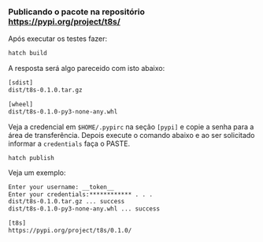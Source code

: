 ### Publicando o pacote na repositório https://pypi.org/project/t8s/

Após executar os testes fazer:

```bash
hatch build
```

A resposta será algo pareceido com isto abaixo:

```txt
[sdist]
dist/t8s-0.1.0.tar.gz

[wheel]
dist/t8s-0.1.0-py3-none-any.whl
```

Veja a credencial em `$HOME/.pypirc` na seção `[pypi]` e copie a senha para a área de transferência.
Depois execute o comando abaixo e ao ser solicitado informar a `credentials` faça o PASTE. 

```
hatch publish
```

Veja um exemplo:

```txt
Enter your username: __token__
Enter your credentials:************ . . .
dist/t8s-0.1.0.tar.gz ... success
dist/t8s-0.1.0-py3-none-any.whl ... success

[t8s]
https://pypi.org/project/t8s/0.1.0/
```
